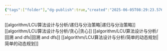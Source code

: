 ```yaml
---
{"tags":["folder"],"dg-publish":true,"created":"2025-06-05T08:29:23.576+08:00","updated":"2025-06-11T09:50:29.749+08:00","permalink":"/algorithm/LCU算法设计与分析/LCU算法设计与分析/","dgPassFrontmatter":true,"noteIcon":""}
---
```


[[algorithm/LCU算法设计与分析/递归与分治策略\|递归与分治策略]]
[[algorithm/LCU算法设计与分析/贪心\|贪心]]
[[algorithm/LCU算法设计与分析/回溯 and dfs\|回溯 and dfs]]
[[algorithm/LCU算法设计与分析/简单的动态规划\|简单的动态规划]]


